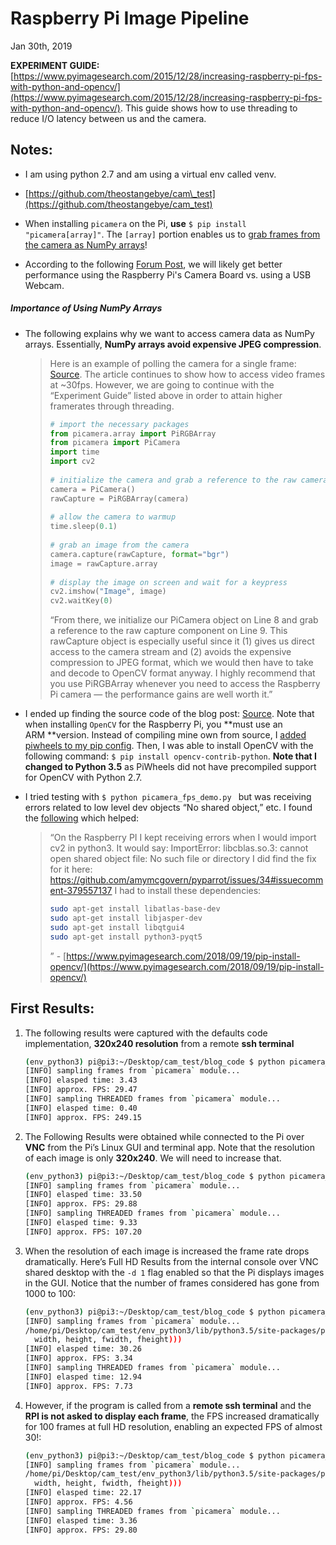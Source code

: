 # Raspberry Pi Image Pipeline
Jan 30th, 2019

**EXPERIMENT GUIDE:** [https://www.pyimagesearch.com/2015/12/28/increasing-raspberry-pi-fps-with-python-and-opencv/](https://www.pyimagesearch.com/2015/12/28/increasing-raspberry-pi-fps-with-python-and-opencv/). This guide shows how to use threading to reduce I/O latency between us and the camera.

## Notes:
* I am using python 2.7 and am using a virtual env called venv.
* [https://github.com/theostangebye/cam\_test](https://github.com/theostangebye/cam_test)
* When installing `picamera` on the Pi, **use** `$ pip install "picamera[array]"`.  The `[array]` portion enables us to [grab frames from the camera as NumPy arrays](https://www.pyimagesearch.com/2015/03/30/accessing-the-raspberry-pi-camera-with-opencv-and-python/)!

* According to the following [Forum Post](https://www.raspberrypi.org/forums/viewtopic.php?t=85899), we will likely get better performance using the Raspberry Pi's Camera Board vs. using a USB Webcam.

##### Importance of Using NumPy Arrays
* The following explains why we want to access camera data as NumPy arrays.  Essentially, **NumPy arrays avoid expensive JPEG compression**.
	> Here is an example of polling the camera for a single frame: [Source](https://www.pyimagesearch.com/2015/03/30/accessing-the-raspberry-pi-camera-with-opencv-and-python/). The article continues to show how to access video frames at ~30fps.  However, we are going to continue with the “Experiment Guide” listed above in order to attain higher framerates through threading.
	> ```python
	> # import the necessary packages
	> from picamera.array import PiRGBArray
	> from picamera import PiCamera
	> import time
	> import cv2
	>  
	> # initialize the camera and grab a reference to the raw camera capture
	> camera = PiCamera()
	> rawCapture = PiRGBArray(camera)
	>  
	> # allow the camera to warmup
	> time.sleep(0.1)
	>  
	> # grab an image from the camera
	> camera.capture(rawCapture, format="bgr")
	> image = rawCapture.array
	>  
	> # display the image on screen and wait for a keypress
	> cv2.imshow("Image", image)
	> cv2.waitKey(0)
	> ```
	> “From there, we initialize our PiCamera object on Line 8 and grab a reference to the raw capture component on Line 9. This rawCapture  object is especially useful since it (1) gives us direct access to the camera stream and (2) avoids the expensive compression to JPEG format, which we would then have to take and decode to OpenCV format anyway. I highly recommend that you use PiRGBArray  whenever you need to access the Raspberry Pi camera — the performance gains are well worth it.”

* I ended up finding the source code of the blog post: [Source](./blog_code/ "Source Code in Repo"). Note that when installing `OpenCV` for the Raspberry Pi, you **must use an ARM **version.  Instead of compiling mine own from source, I [added piwheels to my pip config](https://www.piwheels.org).  Then, I was able to install OpenCV with the following command: `$ pip install opencv-contrib-python`.  **Note that I changed to Python 3.5** as PiWheels did not have precompiled support for OpenCV with Python 2.7.
* I tried testing with `$ python picamera_fps_demo.py ` but was receiving errors related to low level dev objects “No shared object,” etc.  I found the [following](https://www.pyimagesearch.com/2018/09/19/pip-install-opencv/) which helped: 
	> “On the Raspberry PI I kept receiving errors when I would import cv2 in python3.
	> It would say: ImportError: libcblas.so.3: cannot open shared object file: No such file or directory
	> I did find the fix for it here: https://github.com/amymcgovern/pyparrot/issues/34#issuecomment-379557137
	> I had to install these dependencies:
	> ```bash
	> sudo apt-get install libatlas-base-dev
	> sudo apt-get install libjasper-dev
	> sudo apt-get install libqtgui4
	> sudo apt-get install python3-pyqt5
	> ```
	> ” - [https://www.pyimagesearch.com/2018/09/19/pip-install-opencv/](https://www.pyimagesearch.com/2018/09/19/pip-install-opencv/)


## First Results:
1. The following results were captured with the defaults code implementation, **320x240 resolution** from a remote **ssh terminal**
	```bash
	(env_python3) pi@pi3:~/Desktop/cam_test/blog_code $ python picamera_fps_demo.py
	[INFO] sampling frames from `picamera` module...
	[INFO] elasped time: 3.43
	[INFO] approx. FPS: 29.47
	[INFO] sampling THREADED frames from `picamera` module...
	[INFO] elasped time: 0.40
	[INFO] approx. FPS: 249.15
	```

2.  The Following Results were obtained while connected to the Pi over **VNC** from the Pi’s Linux GUI and terminal app.  Note that the resolution of each image is only **320x240**.  We will need to increase that.
	```bash
	(env_python3) pi@pi3:~/Desktop/cam_test/blog_code $ python picamera_fps_demo.py -d 1 -n 1000
	[INFO] sampling frames from `picamera` module...
	[INFO] elasped time: 33.50
	[INFO] approx. FPS: 29.88
	[INFO] sampling THREADED frames from `picamera` module...
	[INFO] elasped time: 9.33
	[INFO] approx. FPS: 107.20
	```

3.  When the resolution of each image is increased the frame rate drops dramatically. Here’s Full HD Results from the internal console over VNC shared desktop with the `-d 1` flag enabled so that the Pi displays images in the GUI. Notice that the number of frames considered has gone from 1000 to 100: 
	```bash
	(env_python3) pi@pi3:~/Desktop/cam_test/blog_code $ python picamera_fps_demo.py -d 1 -n 100
	[INFO] sampling frames from `picamera` module...
	/home/pi/Desktop/cam_test/env_python3/lib/python3.5/site-packages/picamera/encoders.py:544: PiCameraResolutionRounded: frame size rounded up from 1920x1080 to 1920x1088
	  width, height, fwidth, fheight)))
	[INFO] elasped time: 30.26
	[INFO] approx. FPS: 3.34
	[INFO] sampling THREADED frames from `picamera` module...
	[INFO] elasped time: 12.94
	[INFO] approx. FPS: 7.73
	```

4. However, if the program is called from a **remote ssh terminal** and the **RPI is not asked to display each frame**, the FPS increased dramatically for 100 frames at full HD resolution, enabling an expected FPS of almost 30!: 
	```bash
	(env_python3) pi@pi3:~/Desktop/cam_test/blog_code $ python picamera_fps_demo.py -n 100
	[INFO] sampling frames from `picamera` module...
	/home/pi/Desktop/cam_test/env_python3/lib/python3.5/site-packages/picamera/encoders.py:544: PiCameraResolutionRounded: frame size rounded up from 1920x1080 to 1920x1088
	  width, height, fwidth, fheight)))
	[INFO] elasped time: 22.17
	[INFO] approx. FPS: 4.56
	[INFO] sampling THREADED frames from `picamera` module...
	[INFO] elasped time: 3.36
	[INFO] approx. FPS: 29.80
	```
